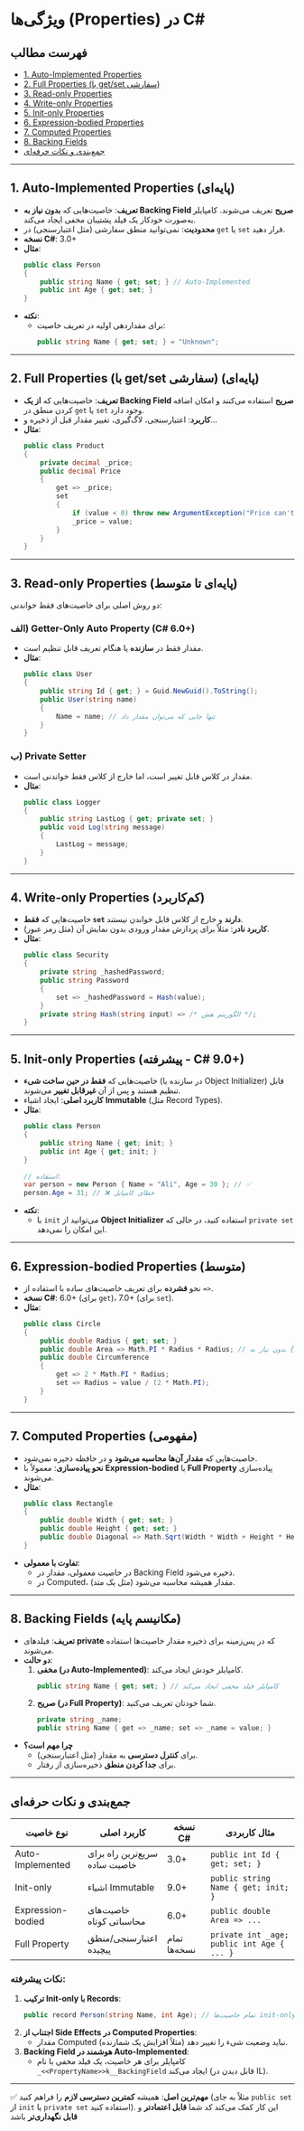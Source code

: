 ﻿
# ویژگی‌ها (Properties) در C#

## فهرست مطالب
- [1. Auto-Implemented Properties](#1-auto-implemented-properties-پایهای)
- [2. Full Properties (با get/set سفارشی)](#2-full-properties-با-getset-سفارشی-پایهای)
- [3. Read-only Properties](#3-read-only-properties-پایهای-تا-متوسط)
- [4. Write-only Properties](#4-write-only-properties-کمکاربرد)
- [5. Init-only Properties](#5-init-only-properties-پیشرفته---c-90)
- [6. Expression-bodied Properties](#6-expression-bodied-properties-متوسط)
- [7. Computed Properties](#-computed-properties-مفهومی)
- [8. Backing Fields](#8-backing-fields-مکانیسم-پایه)
- [جمع‌بندی و نکات حرفه‌ای](#جمع‌بندی-و-نکات-حرفه‌ای)

---

## 1. **Auto-Implemented Properties** (پایه‌ای)
- **تعریف**: خاصیت‌هایی که **بدون نیاز به Backing Field صریح** تعریف می‌شوند. کامپایلر به‌صورت خودکار یک فیلد پشتیبان مخفی ایجاد می‌کند.
- **محدودیت**: نمی‌توانید منطق سفارشی (مثل اعتبارسنجی) در `get` یا `set` قرار دهید.
- **نسخه C#**: 3.0+
- **مثال**:
  ```csharp
  public class Person
  {
      public string Name { get; set; } // Auto-Implemented
      public int Age { get; set; }
  }
  ```
- **نکته**: 
  - برای مقداردهی اولیه در تعریف خاصیت:
    ```csharp
    public string Name { get; set; } = "Unknown";
    ```

---

## 2. **Full Properties (با get/set سفارشی)** (پایه‌ای)
- **تعریف**: خاصیت‌هایی که **از یک Backing Field صریح** استفاده می‌کنند و امکان اضافه کردن منطق در `get` یا `set` وجود دارد.
- **کاربرد**: اعتبارسنجی، لاگ‌گیری، تغییر مقدار قبل از ذخیره و...
- **مثال**:
  ```csharp
  public class Product
  {
      private decimal _price;
      public decimal Price
      {
          get => _price;
          set
          {
              if (value < 0) throw new ArgumentException("Price can't be negative!");
              _price = value;
          }
      }
  }
  ```

---

## 3. **Read-only Properties** (پایه‌ای تا متوسط)
دو روش اصلی برای خاصیت‌های فقط خواندنی:

### الف) **Getter-Only Auto Property** (C# 6.0+)
- مقدار فقط در **سازنده** یا هنگام تعریف قابل تنظیم است.
- **مثال**:
  ```csharp
  public class User
  {
      public string Id { get; } = Guid.NewGuid().ToString();
      public User(string name) 
      {
          Name = name; // تنها جایی که می‌توان مقدار داد
      }
  }
  ```

### ب) **Private Setter**
- مقدار در کلاس قابل تغییر است، اما خارج از کلاس فقط خواندنی است.
- **مثال**:
  ```csharp
  public class Logger
  {
      public string LastLog { get; private set; }
      public void Log(string message)
      {
          LastLog = message;
      }
  }
  ```

---

## 4. **Write-only Properties** (کم‌کاربرد)
- خاصیت‌هایی که **فقط `set` دارند** و خارج از کلاس قابل خواندن نیستند.
- **کاربرد نادر**: مثلاً برای پردازش مقدار ورودی بدون نمایش آن (مثل رمز عبور).
- **مثال**:
  ```csharp
  public class Security
  {
      private string _hashedPassword;
      public string Password
      {
          set => _hashedPassword = Hash(value);
      }
      private string Hash(string input) => /* الگوریتم هش */;
  }
  ```

---

## 5. **Init-only Properties** (پیشرفته - C# 9.0+)
- خاصیت‌هایی که **فقط در حین ساخت شیء** (در سازنده یا Object Initializer) قابل تنظیم هستند و پس از آن **غیرقابل تغییر** می‌شوند.
- **کاربرد اصلی**: ایجاد اشیاء **Immutable** (مثل Record Types).
- **مثال**:
  ```csharp
  public class Person
  {
      public string Name { get; init; }
      public int Age { get; init; }
  }

  // استفاده:
  var person = new Person { Name = "Ali", Age = 30 }; // ✅
  person.Age = 31; // ❌ خطای کامپایل
  ```
- **نکته**: 
  - با `init` می‌توانید از **Object Initializer** استفاده کنید، در حالی که `private set` این امکان را نمی‌دهد.

---

## 6. **Expression-bodied Properties** (متوسط)
- نحو **فشرده** برای تعریف خاصیت‌های ساده با استفاده از `=>`.
- **نسخه C#**: 6.0+ (برای `get`)، 7.0+ (برای `set`).
- **مثال**:
  ```csharp
  public class Circle
  {
      public double Radius { get; set; }
      public double Area => Math.PI * Radius * Radius; // بدون نیاز به {}
      public double Circumference
      {
          get => 2 * Math.PI * Radius;
          set => Radius = value / (2 * Math.PI);
      }
  }
  ```

---

## 7. **Computed Properties** (مفهومی)
- خاصیت‌هایی که **مقدار آن‌ها محاسبه می‌شود** و در حافظه ذخیره نمی‌شود.
- **نحو پیاده‌سازی**: معمولاً با **Expression-bodied** یا **Full Property** پیاده‌سازی می‌شوند.
- **مثال**:
  ```csharp
  public class Rectangle
  {
      public double Width { get; set; }
      public double Height { get; set; }
      public double Diagonal => Math.Sqrt(Width * Width + Height * Height);
  }
  ```
- **تفاوت با معمولی**: 
  - در خاصیت معمولی، مقدار در Backing Field ذخیره می‌شود.
  - در Computed، مقدار همیشه محاسبه می‌شود (مثل یک متد).

---

## 8. **Backing Fields** (مکانیسم پایه)
- **تعریف**: فیلد‌های **private** که در پس‌زمینه برای ذخیره مقدار خاصیت‌ها استفاده می‌شوند.
- **دو حالت**:
  1. **مخفی (در Auto-Implemented)**: کامپایلر خودش ایجاد می‌کند.
     ```csharp
     public string Name { get; set; } // کامپایلر فیلد مخفی ایجاد می‌کند
     ```
  2. **صریح (در Full Property)**: شما خودتان تعریف می‌کنید.
     ```csharp
     private string _name;
     public string Name { get => _name; set => _name = value; }
     ```
- **چرا مهم است؟** 
  - برای **کنترل دسترسی** به مقدار (مثل اعتبارسنجی).
  - برای **جدا کردن منطق** ذخیره‌سازی از رفتار.

---

## جمع‌بندی و نکات حرفه‌ای
| نوع خاصیت          | کاربرد اصلی                          | نسخه C#   | مثال کاربردی                     |
|---------------------|--------------------------------------|-----------|----------------------------------|
| Auto-Implemented    | سریع‌ترین راه برای خاصیت ساده        | 3.0+      | `public int Id { get; set; }`    |
| Init-only           | اشیاء Immutable                    | 9.0+      | `public string Name { get; init; }` |
| Expression-bodied   | خاصیت‌های محاسباتی کوتاه            | 6.0+      | `public double Area => ...`      |
| Full Property       | اعتبارسنجی/منطق پیچیده             | تمام نسخه‌ها | `private int _age; public int Age { ... }` |

### نکات پیشرفته:
1. **ترکیب Init-only با Records**:
   ```csharp
   public record Person(string Name, int Age); // تمام خاصیت‌ها init-only هستند
   ```
2. **اجتناب از Side Effects در Computed Properties**:
   - مقدار Computed نباید وضعیت شیء را تغییر دهد (مثلاً افزایش یک شمارنده).
3. **Backing Field هوشمند در Auto-Implemented**:
   - کامپایلر برای هر خاصیت، یک فیلد مخفی با نام `_<<PropertyName>>k__BackingField` ایجاد می‌کند (قابل دیدن در IL).

---

✅ **مهم‌ترین اصل**: همیشه **کمترین دسترسی لازم** را فراهم کنید (مثلاً به جای `public set` از `init` یا `private set` استفاده کنید). این کار کمک می‌کند کد شما **قابل اعتمادتر** و **قابل نگهداری‌تر** باشد
